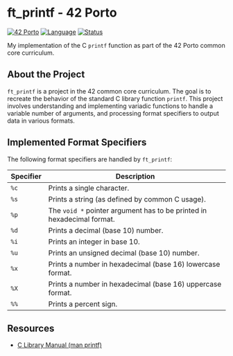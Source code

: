 # ft_printf - 42 Porto
[![42 Porto](https://img.shields.io/badge/42%20Porto-School-blue?style=for-the-badge&logo=42)](https://www.42porto.com)
[![Language](https://img.shields.io/badge/Language-C-blue.svg?style=for-the-badge)](https://en.wikipedia.org/wiki/C_(programming_language))
[![Status](https://img.shields.io/badge/Status-Completed-brightgreen.svg?style=for-the-badge)](https://projects.intra.42.fr/)

My implementation of the C `printf` function as part of the 42 Porto common core curriculum.

## About the Project

`ft_printf` is a project in the 42 common core curriculum. The goal is to recreate the behavior of the standard C library function `printf`. This project involves understanding and implementing variadic functions to handle a variable number of arguments, and processing format specifiers to output data in various formats.

## Implemented Format Specifiers

The following format specifiers are handled by `ft_printf`:

| Specifier | Description |
|-----------|-------------|
| `%c`      | Prints a single character. |
| `%s`      | Prints a string (as defined by common C usage). |
| `%p`      | The `void *` pointer argument has to be printed in hexadecimal format. |
| `%d`      | Prints a decimal (base 10) number. |
| `%i`      | Prints an integer in base 10. |
| `%u`      | Prints an unsigned decimal (base 10) number. |
| `%x`      | Prints a number in hexadecimal (base 16) lowercase format. |
| `%X`      | Prints a number in hexadecimal (base 16) uppercase format. |
| `%%`      | Prints a percent sign. |

## Resources

- [C Library Manual (man printf)](https://man7.org/linux/man-pages/man3/printf.3.html)
